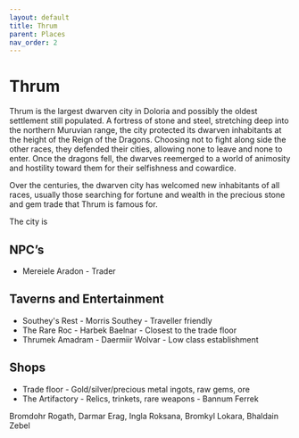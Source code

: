 ```yaml
---
layout: default
title: Thrum
parent: Places
nav_order: 2
---
```


# Thrum

Thrum is the largest dwarven city in Doloria and possibly the oldest settlement still populated. A fortress of stone and steel, stretching deep into the northern Muruvian range, the city protected its dwarven inhabitants at the height of the Reign of the Dragons. Choosing not to fight along side the other races, they defended their cities, allowing none to leave and none to enter. Once the dragons fell, the dwarves reemerged to a world of animosity and hostility toward them for their selfishness and cowardice.

Over the centuries, the dwarven city has welcomed new inhabitants of all races, usually those searching for fortune and wealth in the precious stone and gem trade that Thrum is famous for.

The city is 

## NPC’s

* Mereiele Aradon - Trader

## Taverns and Entertainment

* Southey's Rest - Morris Southey - Traveller friendly
* The Rare Roc - Harbek Baelnar - Closest to the trade floor
* Thrumek Amadram - Daermiir Wolvar - Low class establishment

## Shops

* Trade floor - Gold/silver/precious metal ingots, raw gems, ore
* The Artifactory - Relics, trinkets, rare weapons - Bannum Ferrek

Bromdohr Rogath, Darmar Erag, Ingla Roksana, Bromkyl Lokara, Bhaldain Zebel